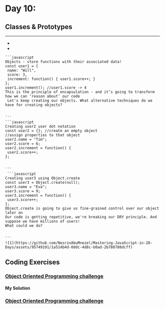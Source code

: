 
# Day 10: 
## Classes & Prototypes
* ****
  - 
  - 
 

    ```javascript
    Objects - store functions with their associated data!
    const user1 = {
     name: "Will",
     score: 3,
     increment: function() { user1.score++; }
    };
    user1.increment(); //user1.score -> 4
    This is the principle of encapsulation - and it’s going to transform how we can ‘reason about’ our code
     Let's keep creating our objects. What alternative techniques do we have for creating objects?
   
    
    ```
    ```javascript
    Creating user2 user dot notation
    const user2 = {}; //create an empty object
    //assign properties to that object
    user2.name = "Tim";
    user2.score = 6;
    user2.increment = function() {
     user2.score++;
    };

   
    ```
     ```javascript
    Creating user3 using Object.create
    const user3 = Object.create(null);
    user3.name = "Eva";
    user3.score = 9;
    user3.increment = function() {
     user3.score++;
    };
    Object.create is going to give us fine-grained control over our object later on
    Our code is getting repetitive, we're breaking our DRY principle. And suppose we have millions of users!
    What could we do?

   
    ```
    ![1](https://github.com/NesrinAbuMnezel/Mastering-JavaScript-in-20-Days/assets/95749191/1a514b4d-0ddc-4d8c-b0ad-2b780780dcff)


     



## Coding Exercises

### [Object Oriented Programming challenge](https://www.freecodecamp.org/learn/javascript-algorithms-and-data-structures/#object-oriented-programming)

#### My Solution
### [Object Oriented Programming challenge](https://www.freecodecamp.org/Nesrin)





